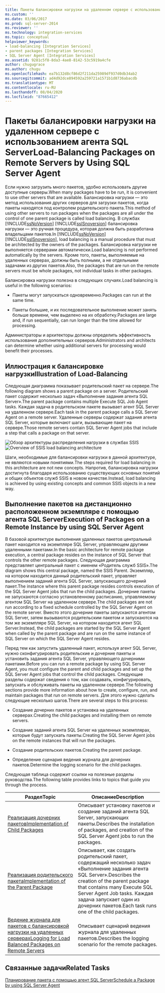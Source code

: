 ```yaml
---
title: Пакеты балансировки нагрузки на удаленном сервере с использованием агента SQL Server | Документы Майкрософт
ms.custom: ''
ms.date: 03/06/2017
ms.prod: sql-server-2014
ms.reviewer: ''
ms.technology: integration-services
ms.topic: conceptual
helpviewer_keywords:
- load-balancing [Integration Services]
- parent packages [Integration Services]
- SQL Server Agent [Integration Services]
ms.assetid: 9281c5f8-8da3-4ae8-8142-53c5919a4cfe
author: chugugrace
ms.author: chugu
ms.openlocfilehash: ea7b132d8cf86d2f211da25989df937d0db34ab2
ms.sourcegitcommit: ad4d92dce894592a259721a1571b1d8736abacdb
ms.translationtype: MT
ms.contentlocale: ru-RU
ms.lasthandoff: 08/04/2020
ms.locfileid: "87665412"
---
```

# <a name="load-balancing-packages-on-remote-servers-by-using-sql-server-agent"></a><span data-ttu-id="40f63-102">Пакеты балансировки нагрузки на удаленном сервере с использованием агента SQL Server</span><span class="sxs-lookup"><span data-stu-id="40f63-102">Load-Balancing Packages on Remote Servers by Using SQL Server Agent</span></span>
  <span data-ttu-id="40f63-103">Если нужно загрузить много пакетов, удобно использовать другие доступные серверы.</span><span class="sxs-lookup"><span data-stu-id="40f63-103">When many packages have to be run, it is convenient to use other servers that are available.</span></span> <span data-ttu-id="40f63-104">Балансировка нагрузки — это метод использования других серверов для загрузки пакетов, когда пакеты находятся под контролем родительского пакета.</span><span class="sxs-lookup"><span data-stu-id="40f63-104">This method of using other servers to run packages when the packages are all under the control of one parent package is called load balancing.</span></span> <span data-ttu-id="40f63-105">В службах [!INCLUDE[ssNoVersion](../../includes/ssnoversion-md.md)] [!INCLUDE[ssISnoversion](../../includes/ssisnoversion-md.md)] балансировка нагрузки — это ручная процедура, которая должна быть разработана владельцами пакетов.</span><span class="sxs-lookup"><span data-stu-id="40f63-105">In [!INCLUDE[ssNoVersion](../../includes/ssnoversion-md.md)] [!INCLUDE[ssISnoversion](../../includes/ssisnoversion-md.md)], load balancing is a manual procedure that must be architected by the owners of the packages.</span></span> <span data-ttu-id="40f63-106">Балансировка нагрузки не выполняется серверами автоматически.</span><span class="sxs-lookup"><span data-stu-id="40f63-106">Load balancing is not performed automatically by the servers.</span></span> <span data-ttu-id="40f63-107">Кроме того, пакеты, выполняемые на удаленных серверах, должны быть полными, а не отдельными задачами из других пакетов.</span><span class="sxs-lookup"><span data-stu-id="40f63-107">Also, the packages that are run on the remote servers must be whole packages, not individual tasks in other packages.</span></span>  
  
 <span data-ttu-id="40f63-108">Балансировка нагрузки полезна в следующих случаях.</span><span class="sxs-lookup"><span data-stu-id="40f63-108">Load balancing is useful in the following scenarios:</span></span>  
  
-   <span data-ttu-id="40f63-109">Пакеты могут запускаться одновременно.</span><span class="sxs-lookup"><span data-stu-id="40f63-109">Packages can run at the same time.</span></span>  
  
-   <span data-ttu-id="40f63-110">Пакеты большие, и их последовательное выполнение может занять больше времени, чем выделено на их обработку.</span><span class="sxs-lookup"><span data-stu-id="40f63-110">Packages are large and, if run sequentially, can run longer than the time allowed for processing.</span></span>  
  
 <span data-ttu-id="40f63-111">Администраторы и архитекторы должны определить эффективность использования дополнительных серверов.</span><span class="sxs-lookup"><span data-stu-id="40f63-111">Administrators and architects can determine whether using additional servers for processing would benefit their processes.</span></span>  
  
## <a name="illustration-of-load-balancing"></a><span data-ttu-id="40f63-112">Иллюстрация к балансировке нагрузки</span><span class="sxs-lookup"><span data-stu-id="40f63-112">Illustration of Load-Balancing</span></span>  
 <span data-ttu-id="40f63-113">Следующая диаграмма показывает родительский пакет на сервере.</span><span class="sxs-lookup"><span data-stu-id="40f63-113">The following diagram shows a parent package on a server.</span></span> <span data-ttu-id="40f63-114">Родительский пакет содержит несколько задач «Выполнение задания агента SQL Server».</span><span class="sxs-lookup"><span data-stu-id="40f63-114">The parent package contains multiple Execute SQL Job Agent tasks.</span></span> <span data-ttu-id="40f63-115">Каждая задача в родительском пакете вызывает агент SQL Server на удаленном сервере.</span><span class="sxs-lookup"><span data-stu-id="40f63-115">Each task in the parent package calls a SQL Server Agent on a remote server.</span></span> <span data-ttu-id="40f63-116">Удаленные серверы содержат задания агента SQL Server, которые включают шаги, вызывающие пакет на сервере.</span><span class="sxs-lookup"><span data-stu-id="40f63-116">Those remote servers contain SQL Server Agent jobs that include a step that calls a package on that server.</span></span>  
  
 <span data-ttu-id="40f63-117">![Обзор архитектуры распределения нагрузки в службах SSIS](../media/loadbalancingoverview.gif "Обзор архитектуры распределения нагрузки в службах SSIS")</span><span class="sxs-lookup"><span data-stu-id="40f63-117">![Overview of SSIS load balancing architecture](../media/loadbalancingoverview.gif "Overview of SSIS load balancing architecture")</span></span>  
  
 <span data-ttu-id="40f63-118">Шаги, необходимые для балансировки нагрузки в данной архитектуре, не являются новыми понятиями.</span><span class="sxs-lookup"><span data-stu-id="40f63-118">The steps required for load balancing in this architecture are not new concepts.</span></span> <span data-ttu-id="40f63-119">Напротив, балансировка нагрузки достигнута благодаря использованию существующих основных понятий и общих объектов служб SSIS в новом качестве.</span><span class="sxs-lookup"><span data-stu-id="40f63-119">Instead, load balancing is achieved by using existing concepts and common SSIS objects in a new way.</span></span>  
  
## <a name="execution-of-packages-on-a-remote-instance-by-using-sql-server-agent"></a><span data-ttu-id="40f63-120">Выполнение пакетов на дистанционно расположенном экземпляре с помощью агента SQL Server</span><span class="sxs-lookup"><span data-stu-id="40f63-120">Execution of Packages on a Remote Instance by using SQL Server Agent</span></span>  
 <span data-ttu-id="40f63-121">В базовой архитектуре выполнения удаленных пакетов центральный пакет находится на экземпляре SQL Server, управляющем другими удаленными пакетами.</span><span class="sxs-lookup"><span data-stu-id="40f63-121">In the basic architecture for remote package execution, a central package resides on the instance of SQL Server that controls the other remote packages.</span></span> <span data-ttu-id="40f63-122">Следующая диаграмма представляет центральный пакет с именем «Родитель служб SSIS».</span><span class="sxs-lookup"><span data-stu-id="40f63-122">The diagram shows this central package, named the SSIS Parent.</span></span> <span data-ttu-id="40f63-123">Экземпляр, на котором находится данный родительский пакет, управляет выполнением заданий агента SQL Server, запускающего дочерний пакет.</span><span class="sxs-lookup"><span data-stu-id="40f63-123">The instance where this parent package resides controls execution of the SQL Server Agent jobs that run the child packages.</span></span> <span data-ttu-id="40f63-124">Дочерние пакеты не запускаются согласно установленному расписанию, управляемому агентом SQL Server на удаленном сервере.</span><span class="sxs-lookup"><span data-stu-id="40f63-124">The child packages are not run according to a fixed schedule controlled by the SQL Server Agent on the remote server.</span></span> <span data-ttu-id="40f63-125">Вместо этого дочерние пакеты запускаются агентом SQL Server, затем вызываются родительским пакетом и запускаются на том же экземпляре SQL Server, на котором находится агент SQL Server.</span><span class="sxs-lookup"><span data-stu-id="40f63-125">Instead, the child packages are started by the SQL Server Agent when called by the parent package and are run on the same instance of SQL Server on which the SQL Server Agent resides.</span></span>  
  
 <span data-ttu-id="40f63-126">Перед тем как запустить удаленный пакет, используя агент SQL Server, нужно сконфигурировать родительские и дочерние пакеты и установить задания агента SQL Server, управляющего дочерними пакетами.</span><span class="sxs-lookup"><span data-stu-id="40f63-126">Before you can run a remote package by using SQL Server Agent, you must configure the parent and child packages and set up the SQL Server Agent jobs that control the child packages.</span></span> <span data-ttu-id="40f63-127">Следующие разделы содержат сведения о том, как создавать, конфигурировать, запускать и обслуживать пакеты на удаленном сервере.</span><span class="sxs-lookup"><span data-stu-id="40f63-127">The following sections provide more information about how to create, configure, run, and maintain packages that run on remote servers.</span></span> <span data-ttu-id="40f63-128">Для этого нужно сделать следующие несколько шагов.</span><span class="sxs-lookup"><span data-stu-id="40f63-128">There are several steps to this process:</span></span>  
  
-   <span data-ttu-id="40f63-129">Создание дочерних пакетов и установка на удаленных серверах.</span><span class="sxs-lookup"><span data-stu-id="40f63-129">Creating the child packages and installing them on remote servers.</span></span>  
  
-   <span data-ttu-id="40f63-130">Создание заданий агента SQL Server на удаленных экземплярах, которые будут запускать пакеты.</span><span class="sxs-lookup"><span data-stu-id="40f63-130">Creating the SQL Server Agent jobs on the remote instances that will run the packages.</span></span>  
  
-   <span data-ttu-id="40f63-131">Создание родительских пакетов.</span><span class="sxs-lookup"><span data-stu-id="40f63-131">Creating the parent package.</span></span>  
  
-   <span data-ttu-id="40f63-132">Определение сценария ведения журнала для дочерних пакетов.</span><span class="sxs-lookup"><span data-stu-id="40f63-132">Determine the logging scenario for the child packages.</span></span>  
  
 <span data-ttu-id="40f63-133">Следующая таблица содержит ссылки на полезные разделы руководства.</span><span class="sxs-lookup"><span data-stu-id="40f63-133">The following table provides links to topics that guide you through the process.</span></span>  
  
|<span data-ttu-id="40f63-134">Раздел</span><span class="sxs-lookup"><span data-stu-id="40f63-134">Topic</span></span>|<span data-ttu-id="40f63-135">Описание</span><span class="sxs-lookup"><span data-stu-id="40f63-135">Description</span></span>|  
|-----------|-----------------|  
|[<span data-ttu-id="40f63-136">Реализация дочерних пакетов</span><span class="sxs-lookup"><span data-stu-id="40f63-136">Implementation of Child Packages</span></span>](../implementation-of-child-packages.md)|<span data-ttu-id="40f63-137">Описывает установку пакетов и создание заданий агента SQL Server, запускающих пакеты.</span><span class="sxs-lookup"><span data-stu-id="40f63-137">Describes the installation of packages, and creation of the SQL Server Agent jobs to run the packages.</span></span>|  
|[<span data-ttu-id="40f63-138">Реализация родительского пакета</span><span class="sxs-lookup"><span data-stu-id="40f63-138">Implementation of the Parent Package</span></span>](../implementation-of-the-parent-package.md)|<span data-ttu-id="40f63-139">Описывает, как создать родительский пакет, содержащий несколько задач «Выполнение задания агента SQL Server».</span><span class="sxs-lookup"><span data-stu-id="40f63-139">Describes the creation of the parent package that contains many Execute SQL Server Agent Job tasks.</span></span> <span data-ttu-id="40f63-140">Каждая задача запускает один из дочерних пакетов.</span><span class="sxs-lookup"><span data-stu-id="40f63-140">Each task runs one of the child packages.</span></span>|  
|[<span data-ttu-id="40f63-141">Ведение журнала для пакетов с балансировкой нагрузки на удаленных серверах</span><span class="sxs-lookup"><span data-stu-id="40f63-141">Logging for Load Balanced Packages on Remote Servers</span></span>](../logging-for-load-balanced-packages-on-remote-servers.md)|<span data-ttu-id="40f63-142">Описывает сценарий ведения журнала для удаленных пакетов.</span><span class="sxs-lookup"><span data-stu-id="40f63-142">Describes the logging scenario for the remote packages.</span></span>|  
  
## <a name="related-tasks"></a><span data-ttu-id="40f63-143">Связанные задачи</span><span class="sxs-lookup"><span data-stu-id="40f63-143">Related Tasks</span></span>  
 [<span data-ttu-id="40f63-144">Планирование пакета с помощью агент SQL Server</span><span class="sxs-lookup"><span data-stu-id="40f63-144">Schedule a Package by using SQL Server Agent</span></span>](../schedule-a-package-by-using-sql-server-agent.md)  
  
  
